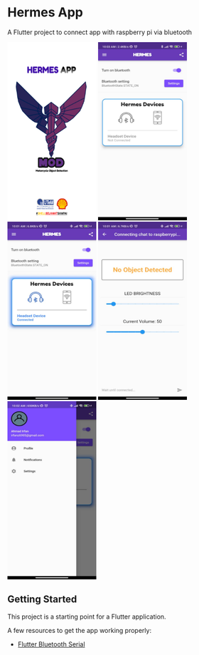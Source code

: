 # Hermes App

A Flutter project to connect app with raspberry pi via bluetooth

<img src="/assets/images/newlogo3.png" alt="Alt text" title="Hermes Logo" width="200" height="400">

<img src="/assets/images/mainPage.jpeg" alt="Alt text" title="Hermes Logo" width="200" height="400">

<img src="/assets/images/mainPageConnected.jpeg" alt="Alt text" title="Hermes Logo" width="200" height="400">

<img src="/assets/images/notificationPage.jpeg" alt="Alt text" title="Hermes Logo" width="200" height="400">

<img src="/assets/images/profilePage.jpeg" alt="Alt text" title="Hermes Logo" width="200" height="400">

## Getting Started

This project is a starting point for a Flutter application.

A few resources to get the app working properly:

- [Flutter Bluetooth Serial](https://pub.dev/packages/flutter_bluetooth_serial)
